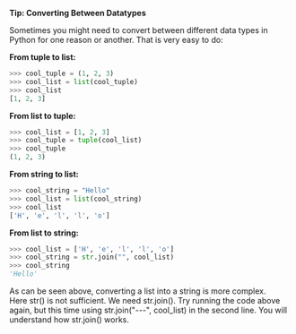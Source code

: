 **Tip: Converting Between Datatypes**

Sometimes you might need to convert between different data types in Python for one reason or another. That is very easy to do:

**From tuple to list:**

```python   
>>> cool_tuple = (1, 2, 3)
>>> cool_list = list(cool_tuple)
>>> cool_list
[1, 2, 3]
```

**From list to tuple:**

```python   
>>> cool_list = [1, 2, 3]
>>> cool_tuple = tuple(cool_list)
>>> cool_tuple
(1, 2, 3)
```

**From string to list:**

```python   
>>> cool_string = "Hello"
>>> cool_list = list(cool_string)
>>> cool_list
['H', 'e', 'l', 'l', 'o']
```

**From list to string:**

```python   
>>> cool_list = ['H', 'e', 'l', 'l', 'o']
>>> cool_string = str.join("", cool_list)
>>> cool_string
'Hello'
```

As can be seen above, converting a list into a string is more complex. Here str() is not sufficient. We need str.join(). Try running the code above again, but this time using str.join("---", cool\_list) in the second line. You will understand how str.join() works.
